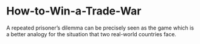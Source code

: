 # How-to-Win-a-Trade-War
A repeated prisoner’s dilemma can be precisely seen as the game which is a better analogy for the situation that two real-world countries face.
